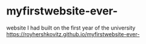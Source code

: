 # myfirstwebsite-ever-
website I had built on the first year of the university
https://royhershkovitz.github.io/myfirstwebsite-ever-

